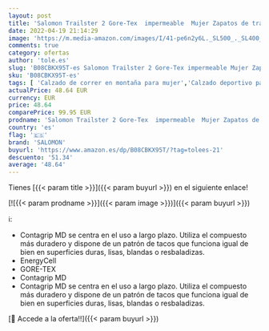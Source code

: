 ```yaml
---
layout: post
title: 'Salomon Trailster 2 Gore-Tex  impermeable  Mujer Zapatos de trail running  Rojo  Persimon/Pearl Blue/Wine Tasting   45 ⅓ EU'
date: 2022-04-19 21:14:29
image: 'https://m.media-amazon.com/images/I/41-pe6n2y6L._SL500_._SL400_.jpg'
comments: true
category: ofertas
author: 'tole.es'
slug: 'B08CBKX95T-es Salomon Trailster 2 Gore-Tex impermeable Mujer Zapatos de...'
sku: 'B08CBKX95T-es'
tags: [ 'Calzado de correr en montaña para mujer','Calzado deportivo para mujer','Calzados de running para mujer','Zapatillas y calzado deportivo para mujer','Zapatos','Zapatos para mujer','Zapatos y complementos','salomon','zapatos','🇪🇸', ]
actualPrice: 48.64 EUR
currency: EUR
price: 48.64
comparePrice: 99.95 EUR
prodname: 'Salomon Trailster 2 Gore-Tex  impermeable  Mujer Zapatos de trail running  Rojo  Persimon/Pearl Blue/Wine Tasting   45 ⅓ EU'
country: 'es'
flag: '🇪🇸'
brand: 'SALOMON'
buyurl: 'https://www.amazon.es/dp/B08CBKX95T/?tag=tolees-21'
descuento: '51.34'
average: '48.64'
---
```


Tienes [{{< param title >}}]({{< param buyurl >}}) en el siguiente enlace!

[![{{< param prodname >}}]({{< param image >}})]({{< param buyurl >}})

ℹ️:

- Contagrip MD se centra en el uso a largo plazo. Utiliza el compuesto más duradero y dispone de un patrón de tacos que funciona igual de bien en superficies duras, lisas, blandas o resbaladizas.
- EnergyCell
- GORE-TEX
- Contagrip MD
- Contagrip MD se centra en el uso a largo plazo. Utiliza el compuesto más duradero y dispone de un patrón de tacos que funciona igual de bien en superficies duras, lisas, blandas o resbaladizas.

[🛒 Accede a la oferta!!]({{< param buyurl >}})
